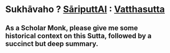 # Sukhāvaho ? [SāriputtAI](https://chatgpt.com/g/g-p25UYT2UR-sariputtai) : [Vatthasutta](https://suttacentral.net/mn7/en/sujato?lang=en&layout=linebyline&reference=none&notes=asterisk&highlight=false&script=latin)
## As a Scholar Monk, please give me some historical context on this Sutta, followed by a succinct but deep summary.

